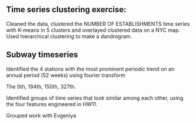 ## Time series clustering exercise:

Cleaned the data, clustered the NUMBER OF ESTABLISHMENTS time series with K-means
in 5 clusters and overlayed clustered data on a NYC map. Used hierarchical clustering to make a dandrogram.

## Subway timeseries

Identified the 4 stations with the most prominent periodic trend on an annual period (52 weeks) using fourier transform

The 0th, 194th, 150th, 327th.

Identified groups of time series that look similar among each other, using the four features engineered in HW11.

Grouped work with Evgeniya
